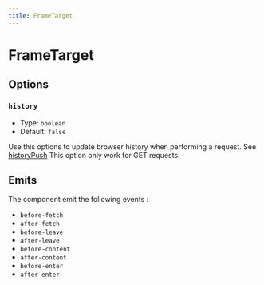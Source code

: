 ```yaml
---
title: FrameTarget
---
```


# FrameTarget

## Options

### `history`

- Type: `boolean`
- Default: `false`

Use this options to update browser history when performing a request. See [historyPush](https://js-toolkit.studiometa.dev/utils/history/historyPush.html#historypush)
This option only work for GET requests.

## Emits

The component emit the following events :

- `before-fetch`
- `after-fetch`
- `before-leave`
- `after-leave`
- `before-content`
- `after-content`
- `before-enter`
- `after-enter`
